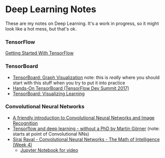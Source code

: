 
# Deep Learning Notes

These are my notes on Deep Learning.  It's a work in progress, so it might look like a hot mess, but that's ok.



### TensorFlow

[Getting Started With TensorFlow](https://www.tensorflow.org/get_started/get_started)

### TensorBoard

* [TensorBoard: Graph Visualization](https://www.tensorflow.org/get_started/graph_viz) note:  this is *really* where you should start with this stuff when you try to put it into practice
* [Hands-On TensorBoard (TensorFlow Dev Summit 2017)](https://www.youtube.com/watch?v=eBbEDRsCmv4&t=16s)
* [TensorBoard: Visualizing Learning](https://www.tensorflow.org/get_started/summaries_and_tensorboard)



### Convolutional Neural Networks


* [A friendly introduction to Convolutional Neural Networks and Image Recognition](https://www.youtube.com/watch?v=2-Ol7ZB0MmU)
* [Tensorflow and deep learning - without a PhD by Martin Görner](https://www.youtube.com/watch?v=vq2nnJ4g6N0&feature=youtu.be&t=3580) (note: starts at point of Convolutional NNs)
* [Siraj Raval - Convolutional Neural Networks - The Math of Intelligence (Week 4)](https://www.youtube.com/watch?v=FTr3n7uBIuE)
  * [Jupyter Notebook for video](https://github.com/llSourcell/Convolutional_neural_network/blob/master/convolutional_network_tutorial.ipynb)
